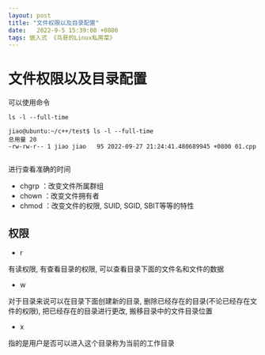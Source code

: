 ```yaml
---
layout: post
title: "文件权限以及目录配置" 
date:   2022-9-5 15:39:08 +0800
tags: 嵌入式 《鸟哥的Linux私房菜》
---
```


# 文件权限以及目录配置

可以使用命令

```
ls -l --full-time

jiao@ubuntu:~/c++/test$ ls -l --full-time
总用量 20
-rw-rw-r-- 1 jiao jiao   95 2022-09-27 21:24:41.480689945 +0800 01.cpp


```

进行查看准确的时间



+   chgrp ：改变文件所属群组
+   chown ：改变文件拥有者
+   chmod ：改变文件的权限, SUID, SGID, SBIT等等的特性

## 权限

+   r

有读权限, 有查看目录的权限, 可以查看目录下面的文件名和文件的数据

+   w

对于目录来说可以在目录下面创建新的目录, 删除已经存在的目录(不论已经存在文件的权限), 把已经存在的目录进行更改, 搬移目录中的文件目录位置

+   x

指的是用户是否可以进入这个目录称为当前的工作目录

























